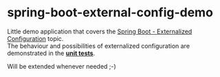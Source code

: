 # spring-boot-external-config-demo

Little demo application that covers the [Spring Boot - Externalized Configuration](http://docs.spring.io/spring-boot/docs/1.5.3.RELEASE/reference/htmlsingle/#boot-features-external-config) topic.  
The behaviour and possibilities of externalized configuration are demonstrated in the **[unit tests](src/test/java/de/frvabe/spring/boot/extconfig/demo)**.

Will be extended whenever needed ;-)
